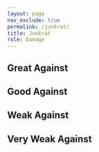 ```yaml
---
layout: page
nav_exclude: true
permalink: /junkrat/
title: Junkrat
role: Damage
---
```

## Great Against

## Good Against

## Weak Against

## Very Weak Against